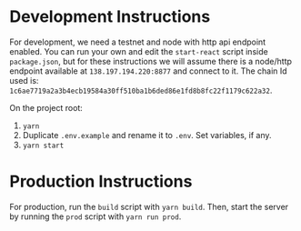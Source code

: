 # Development Instructions

For development, we need a testnet and node with http api endpoint enabled. You can run your own and edit the `start-react` script inside `package.json`, but for these instructions we will assume there is a node/http endpoint available at `138.197.194.220:8877` and connect to it. The chain Id used is: `1c6ae7719a2a3b4ecb19584a30ff510ba1b6ded86e1fd8b8fc22f1179c622a32`.

On the project root:

1. `yarn`
2. Duplicate `.env.example` and rename it to `.env`. Set variables, if any.
3. `yarn start`

# Production Instructions

For production, run the `build` script with `yarn build`. Then, start the server by running the `prod` script with `yarn run prod`.
